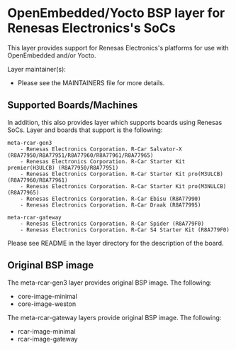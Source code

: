 # OpenEmbedded/Yocto BSP layer for Renesas Electronics's SoCs

This layer provides support for Renesas Electronics's platforms for use with
OpenEmbedded and/or Yocto.

Layer maintainer(s):

* Please see the MAINTAINERS file for more details.

## Supported Boards/Machines


In addition, this also provides layer which supports boards using Renesas SoCs.
Layer and boards that support is the following:

    meta-rcar-gen3
        - Renesas Electronics Corporation. R-Car Salvator-X (R8A77950/R8A77951/R8A77960/R8A77961/R8A77965)
        - Renesas Electronics Corporation. R-Car Starter Kit premier(H3ULCB) (R8A77950/R8A77951)
        - Renesas Electronics Corporation. R-Car Starter Kit pro(M3ULCB) (R8A77960/R8A77961)
        - Renesas Electronics Corporation. R-Car Starter Kit pro(M3NULCB) (R8A77965)
        - Renesas Electronics Corporation. R-Car Ebisu (R8A77990)
        - Renesas Electronics Corporation. R-Car Draak (R8A77995)

    meta-rcar-gateway
        - Renesas Electronics Corporation. R-Car Spider (R8A779F0)
        - Renesas Electronics Corporation. R-Car S4 Starter Kit (R8A779F0)
        
Please see README in the layer directory for the description of the board.

## Original BSP image

The meta-rcar-gen3 layer provides original BSP image. The following:

* core-image-minimal
* core-image-weston

The meta-rcar-gateway layers provide original BSP image. The following:

* rcar-image-minimal
* rcar-image-gateway


